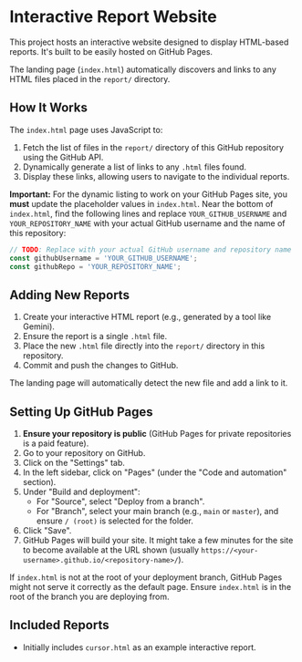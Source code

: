 # Interactive Report Website

This project hosts an interactive website designed to display HTML-based reports. It's built to be easily hosted on GitHub Pages.

The landing page (`index.html`) automatically discovers and links to any HTML files placed in the `report/` directory.

## How It Works

The `index.html` page uses JavaScript to:
1.  Fetch the list of files in the `report/` directory of this GitHub repository using the GitHub API.
2.  Dynamically generate a list of links to any `.html` files found.
3.  Display these links, allowing users to navigate to the individual reports.

**Important:** For the dynamic listing to work on your GitHub Pages site, you **must** update the placeholder values in `index.html`. Near the bottom of `index.html`, find the following lines and replace `YOUR_GITHUB_USERNAME` and `YOUR_REPOSITORY_NAME` with your actual GitHub username and the name of this repository:

```javascript
// TODO: Replace with your actual GitHub username and repository name
const githubUsername = 'YOUR_GITHUB_USERNAME';
const githubRepo = 'YOUR_REPOSITORY_NAME';
```

## Adding New Reports

1.  Create your interactive HTML report (e.g., generated by a tool like Gemini).
2.  Ensure the report is a single `.html` file.
3.  Place the new `.html` file directly into the `report/` directory in this repository.
4.  Commit and push the changes to GitHub.

The landing page will automatically detect the new file and add a link to it.

## Setting Up GitHub Pages

1.  **Ensure your repository is public** (GitHub Pages for private repositories is a paid feature).
2.  Go to your repository on GitHub.
3.  Click on the "Settings" tab.
4.  In the left sidebar, click on "Pages" (under the "Code and automation" section).
5.  Under "Build and deployment":
    *   For "Source", select "Deploy from a branch".
    *   For "Branch", select your main branch (e.g., `main` or `master`), and ensure `/ (root)` is selected for the folder.
6.  Click "Save".
7.  GitHub Pages will build your site. It might take a few minutes for the site to become available at the URL shown (usually `https://<your-username>.github.io/<repository-name>/`).

If `index.html` is not at the root of your deployment branch, GitHub Pages might not serve it correctly as the default page. Ensure `index.html` is in the root of the branch you are deploying from.

## Included Reports

*   Initially includes `cursor.html` as an example interactive report.
